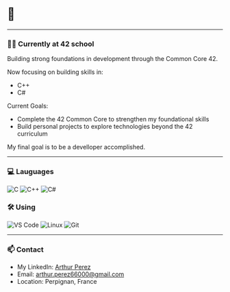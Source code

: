 # 👋

---

### 👨‍💻 Currently at 42 school  
Building strong foundations in development through the Common Core 42.

Now focusing on building skills in:

  - C++  
  - C#

Current Goals:

  - Complete the 42 Common Core to strengthen my foundational skills  
  - Build personal projects to explore technologies beyond the 42 curriculum

My final goal is to be a develloper accomplished.

---

### 💻 Lauguages

![C](https://img.shields.io/badge/C-00599C?style=for-the-badge&logo=c&logoColor=white)
![C++](https://img.shields.io/badge/C++-00599C?style=for-the-badge&logo=c%2B%2B&logoColor=white)
![C#](https://img.shields.io/badge/C%23-239120?style=for-the-badge&logo=c-sharp&logoColor=white)

### 🛠️ Using

![VS Code](https://img.shields.io/badge/VS%20Code-007ACC?style=for-the-badge&logo=visual-studio-code&logoColor=white)
![Linux](https://img.shields.io/badge/Linux-FCC624?style=for-the-badge&logo=linux&logoColor=black)
![Git](https://img.shields.io/badge/Git-F05032?style=for-the-badge&logo=git&logoColor=white)


---

### 📫 Contact

- My LinkedIn: [Arthur Perez](https://www.linkedin.com/in/arthur-perez-570a95336/)
- Email: arthur.perez66000@gmail.com
- Location: Perpignan, France



<!--
**Arthur-PRZ/Arthur-PRZ** is a ✨ _special_ ✨ repository because its `README.md` (this file) appears on your GitHub profile.

Here are some ideas to get you started:

- 🔭 I’m currently working on ...
- 🌱 I’m currently learning ...
- 👯 I’m looking to collaborate on ...
- 🤔 I’m looking for help with ...
- 💬 Ask me about ...
- 📫 How to reach me: ...
- 😄 Pronouns: ...
- ⚡ Fun fact: ...
-->

